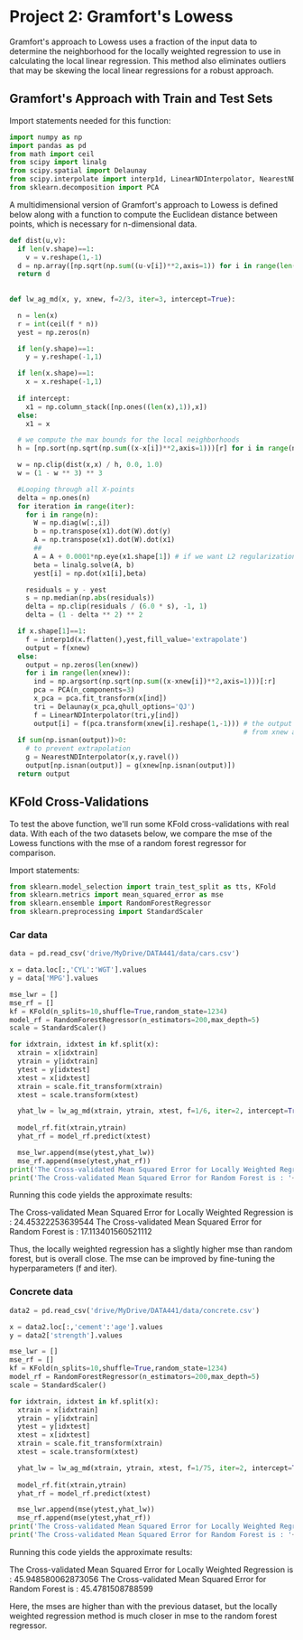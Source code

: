 # Project 2: Gramfort's Lowess

Gramfort's approach to Lowess uses a fraction of the input data to determine the neighborhood for the locally weighted regression to use in calculating the local linear regression. This method also eliminates outliers that may be skewing the local linear regressions for a robust approach.

## Gramfort's Approach with Train and Test Sets

Import statements needed for this function:

```Python
import numpy as np
import pandas as pd
from math import ceil
from scipy import linalg
from scipy.spatial import Delaunay
from scipy.interpolate import interp1d, LinearNDInterpolator, NearestNDInterpolator
from sklearn.decomposition import PCA
```

A multidimensional version of Gramfort's approach to Lowess is defined below along with a function to compute the Euclidean distance between points, which is necessary for n-dimensional data.

```Python
def dist(u,v):
  if len(v.shape)==1:
    v = v.reshape(1,-1)
  d = np.array([np.sqrt(np.sum((u-v[i])**2,axis=1)) for i in range(len(v))])
  return d
  
  
def lw_ag_md(x, y, xnew, f=2/3, iter=3, intercept=True):

  n = len(x)
  r = int(ceil(f * n))
  yest = np.zeros(n)

  if len(y.shape)==1:
    y = y.reshape(-1,1)

  if len(x.shape)==1:
    x = x.reshape(-1,1)
  
  if intercept:
    x1 = np.column_stack([np.ones((len(x),1)),x])
  else:
    x1 = x

  # we compute the max bounds for the local neighborhoods
  h = [np.sort(np.sqrt(np.sum((x-x[i])**2,axis=1)))[r] for i in range(n)]

  w = np.clip(dist(x,x) / h, 0.0, 1.0)
  w = (1 - w ** 3) ** 3

  #Looping through all X-points
  delta = np.ones(n)
  for iteration in range(iter):
    for i in range(n):
      W = np.diag(w[:,i])
      b = np.transpose(x1).dot(W).dot(y)
      A = np.transpose(x1).dot(W).dot(x1)
      ##
      A = A + 0.0001*np.eye(x1.shape[1]) # if we want L2 regularization
      beta = linalg.solve(A, b)
      yest[i] = np.dot(x1[i],beta)

    residuals = y - yest
    s = np.median(np.abs(residuals))
    delta = np.clip(residuals / (6.0 * s), -1, 1)
    delta = (1 - delta ** 2) ** 2

  if x.shape[1]==1:
    f = interp1d(x.flatten(),yest,fill_value='extrapolate')
    output = f(xnew)
  else:
    output = np.zeros(len(xnew))
    for i in range(len(xnew)):
      ind = np.argsort(np.sqrt(np.sum((x-xnew[i])**2,axis=1)))[:r]
      pca = PCA(n_components=3)
      x_pca = pca.fit_transform(x[ind])
      tri = Delaunay(x_pca,qhull_options='QJ')
      f = LinearNDInterpolator(tri,y[ind])
      output[i] = f(pca.transform(xnew[i].reshape(1,-1))) # the output may have NaN's where the data points 
                                                          # from xnew are outside the convex hull of X
  if sum(np.isnan(output))>0:
    # to prevent extrapolation
    g = NearestNDInterpolator(x,y.ravel())
    output[np.isnan(output)] = g(xnew[np.isnan(output)])
  return output
```
## KFold Cross-Validations

To test the above function, we'll run some KFold cross-validations with real data. With each of the two datasets below, we compare the mse of the Lowess functions with the mse of a random forest regressor for comparison.

Import statements:

```Python
from sklearn.model_selection import train_test_split as tts, KFold
from sklearn.metrics import mean_squared_error as mse
from sklearn.ensemble import RandomForestRegressor
from sklearn.preprocessing import StandardScaler
```

### Car data

```Python
data = pd.read_csv('drive/MyDrive/DATA441/data/cars.csv')

x = data.loc[:,'CYL':'WGT'].values
y = data['MPG'].values

mse_lwr = []
mse_rf = []
kf = KFold(n_splits=10,shuffle=True,random_state=1234)
model_rf = RandomForestRegressor(n_estimators=200,max_depth=5)
scale = StandardScaler()

for idxtrain, idxtest in kf.split(x):
  xtrain = x[idxtrain]
  ytrain = y[idxtrain]
  ytest = y[idxtest]
  xtest = x[idxtest]
  xtrain = scale.fit_transform(xtrain)
  xtest = scale.transform(xtest)

  yhat_lw = lw_ag_md(xtrain, ytrain, xtest, f=1/6, iter=2, intercept=True)
  
  model_rf.fit(xtrain,ytrain)
  yhat_rf = model_rf.predict(xtest)

  mse_lwr.append(mse(ytest,yhat_lw))
  mse_rf.append(mse(ytest,yhat_rf))
print('The Cross-validated Mean Squared Error for Locally Weighted Regression is : '+str(np.mean(mse_lwr)))
print('The Cross-validated Mean Squared Error for Random Forest is : '+str(np.mean(mse_rf)))
```
Running this code yields the approximate results:

The Cross-validated Mean Squared Error for Locally Weighted Regression is : 24.45322253639544
The Cross-validated Mean Squared Error for Random Forest is : 17.113401560521112

Thus, the locally weighted regression has a slightly higher mse than random forest, but is overall close. The mse can be improved by fine-tuning the hyperparameters (f and iter).

### Concrete data

```Python
data2 = pd.read_csv('drive/MyDrive/DATA441/data/concrete.csv')

x = data2.loc[:,'cement':'age'].values
y = data2['strength'].values

mse_lwr = []
mse_rf = []
kf = KFold(n_splits=10,shuffle=True,random_state=1234)
model_rf = RandomForestRegressor(n_estimators=200,max_depth=5)
scale = StandardScaler()

for idxtrain, idxtest in kf.split(x):
  xtrain = x[idxtrain]
  ytrain = y[idxtrain]
  ytest = y[idxtest]
  xtest = x[idxtest]
  xtrain = scale.fit_transform(xtrain)
  xtest = scale.transform(xtest)

  yhat_lw = lw_ag_md(xtrain, ytrain, xtest, f=1/75, iter=2, intercept=True)
  
  model_rf.fit(xtrain,ytrain)
  yhat_rf = model_rf.predict(xtest)

  mse_lwr.append(mse(ytest,yhat_lw))
  mse_rf.append(mse(ytest,yhat_rf))
print('The Cross-validated Mean Squared Error for Locally Weighted Regression is : '+str(np.mean(mse_lwr)))
print('The Cross-validated Mean Squared Error for Random Forest is : '+str(np.mean(mse_rf)))
```

Running this code yields the approximate results:

The Cross-validated Mean Squared Error for Locally Weighted Regression is : 45.948580062873056
The Cross-validated Mean Squared Error for Random Forest is : 45.4781508788599

Here, the mses are higher than with the previous dataset, but the locally weighted regression method is much closer in mse to the random forest regressor.

```Python

```
